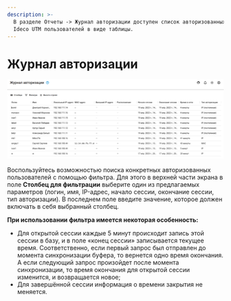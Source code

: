 ```yaml
---
description: >-
  В разделе Отчеты -> Журнал авторизации доступен список авторизованных на
  Ideco UTM пользователей в виде таблицы.
---
```


# Журнал авторизации

![](../../.gitbook/assets/authorization-log.png)

Воспользуйтесь возможностью поиска конкретных авторизованных пользователей с помощью фильтра. Для этого в верхней части экрана в поле **Столбец для фильтрации** выберите один из предлагаемых параметров (логин, имя, IP-адрес, начало сессии, окончание сессии, тип авторизации). В последнем поле введите значение, которое должен включать в себя выбранный столбец.

**При использовании фильтра имеется некоторая особенность:**

* Для открытой сессии каждые 5 минут происходит запись этой сессии в базу, и в поле «конец сессии» записывается текущее время. Соответственно, если первый запрос был отправлен до момента синхронизации буфера, то вернется одно время окончания. А если следующий запрос произойдет после момента синхронизации, то время окончания для открытой сессии изменится, и возвращается новое;
* Для завершённой сессии информация о времени закрытия не меняется.
